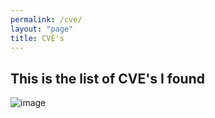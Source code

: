 ```yaml
---
permalink: /cve/
layout: "page"
title: CVE's
---
```

## This is the list of CVE's I found

![image](../cve_missing.jpg "CVE missing")